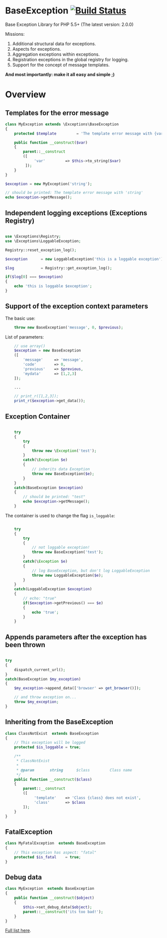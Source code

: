 BaseException [![Build Status](https://secure.travis-ci.org/EdmondDantes/BaseException.png)](http://travis-ci.org/EdmondDantes/BaseException)
=============

Base Exception Library for PHP 5.5+
(The latest version: 2.0.0)

Missions:

1. Additional structural data for exceptions.
2. Aspects for exceptions.
3. Aggregation exceptions within exceptions.
4. Registration exceptions in the global registry for logging.
5. Support for the concept of message templates.

**And most importantly: make it all easy and simple ;)**

# Overview

## Templates for the error message

```php
class MyException extends \Exceptions\BaseException
{
    protected $template         = 'The template error message with {var}';

    public function __construct($var)
    {
        parent::__construct
        ([
             'var'         => $this->to_string($var)
         ]);
    }
}

$exception = new MyException('string');

// should be printed: The template error message with 'string'
echo $exception->getMessage();
```

## Independent logging exceptions (Exceptions Registry)

```php

use \Exceptions\Registry;
use \Exceptions\LoggableException;

Registry::reset_exception_log();

$exception      = new LoggableException('this is a loggable exception');

$log            = Registry::get_exception_log();

if($log[0] === $exception)
{
    echo 'this is loggable $exception';
}

```

## Support of the exception context parameters

The basic use:

```php
    throw new BaseException('message', 0, $previous);
```

List of parameters:

```php
    // use array()
    $exception = new BaseException
    ([
        'message'     => 'message',
        'code'        => 0,
        'previous'    => $previous,
        'mydata'      => [1,2,3]
    ]);

    ...

    // print_r([1,2,3]);
    print_r($exception->get_data());

```

## Exception Container

```php

    try
    {
        try
        {
            throw new \Exception('test');
        }
        catch(\Exception $e)
        {
            // inherits data Exception
            throw new BaseException($e);
        }
    }
    catch(BaseException $exception)
    {
        // should be printed: "test"
        echo $exception->getMessage();
    }

```

The container is used to change the flag `is_loggable`:

```php

    try
    {
        try
        {
            // not loggable exception!
            throw new BaseException('test');
        }
        catch(\Exception $e)
        {
            // log BaseException, but don't log LoggableException
            throw new LoggableException($e);
        }
    }
    catch(LoggableException $exception)
    {
        // echo: "true"
        if($exception->getPrevious() === $e)
        {
            echo 'true';
        }
    }

```

## Appends parameters after the exception has been thrown

```php

try
{
    dispatch_current_url();
}
catch(BaseException $my_exception)
{
    $my_exception->append_data(['browser' => get_browser()]);

    // and throw exception on...
    throw $my_exception;
}

```

## Inheriting from the BaseException

```php
class ClassNotExist  extends BaseException
{
    // This exception will be logged
    protected $is_loggable = true;

    /**
     * ClassNotExist
     *
     * @param       string      $class         Class name
     */
    public function __construct($class)
    {
        parent::__construct
        ([
             'template'    => 'Сlass {class} does not exist',
             'class'       => $class
        ]);
    }
}
```

## FatalException

```php
class MyFatalException  extends BaseException
{
    // This exception has aspect: "fatal"
    protected $is_fatal    = true;
}
```

## Debug data

```php
class MyException  extends BaseException
{
    public function __construct($object)
    {
        $this->set_debug_data($object);
        parent::__construct('its too bad!');
    }
}
```

[Full list here][1].

[1]: docs/01-Overview.md
